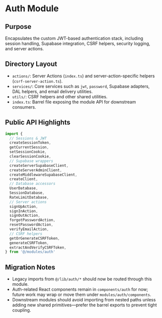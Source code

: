 # Auth Module

## Purpose
Encapsulates the custom JWT-based authentication stack, including session handling, Supabase integration, CSRF helpers, security logging, and server actions.

## Directory Layout
- `actions/`: Server Actions (`index.ts`) and server-action-specific helpers (`csrf-server-action.ts`).
- `services/`: Core services such as `jwt`, `password`, Supabase adapters, DAL helpers, and email delivery utilities.
- `utils/`: CSRF helpers and other shared utilities.
- `index.ts`: Barrel file exposing the module API for downstream consumers.

## Public API Highlights
```ts
import {
  // Sessions & JWT
  createSessionToken,
  getCurrentSession,
  setSessionCookie,
  clearSessionCookie,
  // Supabase wrappers
  createServerSupabaseClient,
  createServerAdminClient,
  createMiddlewareSupabaseClient,
  createClient,
  // Database accessors
  UserDatabase,
  SessionDatabase,
  RateLimitDatabase,
  // Server actions
  signUpAction,
  signInAction,
  signOutAction,
  forgotPasswordAction,
  resetPasswordAction,
  verifyEmailAction,
  // CSRF helpers
  getOrGenerateCSRFToken,
  generateCSRFToken,
  extractAndVerifyCSRFToken,
} from '@/modules/auth'
```

## Migration Notes
- Legacy imports from `@/lib/auth/*` should now be routed through this module.
- Auth-related React components remain in `components/auth` for now; future work may wrap or move them under `modules/auth/components`.
- Downstream modules should avoid importing from nested paths unless adding new shared primitives—prefer the barrel exports to prevent tight coupling.
